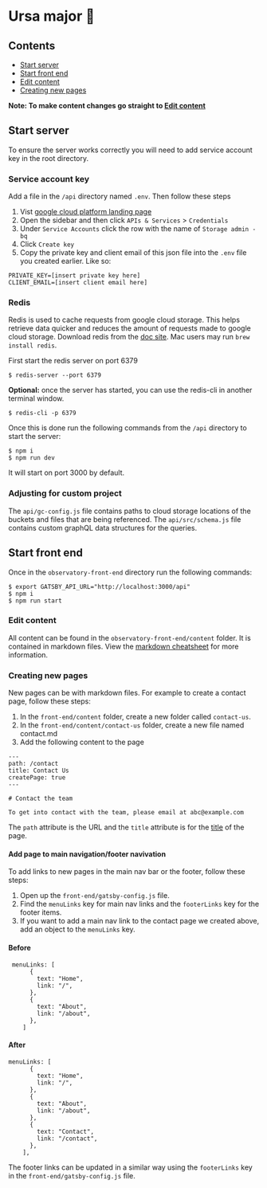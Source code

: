 # Ursa major 🚀

## Contents

- [Start server](#start-server)
- [Start front end](#start-front-end)
- [Edit content](#edit-content)
- [Creating new pages](#creating-new-pages)

**Note: To make content changes go straight to [Edit content](#edit-content)**

## Start server

To ensure the server works correctly you will need to add service account key in the root directory.

### Service account key

Add a file in the `/api` directory named `.env`. Then follow these steps

1. Vist [google cloud platform landing page](https://console.cloud.google.com/)
2. Open the sidebar and then click `APIs & Services` > `Credentials`
3. Under `Service Accounts` click the row with the name of `Storage admin -bq`
4. Click `Create key`
5. Copy the private key and client email of this json file into the `.env` file you created earlier. Like so:

```
PRIVATE_KEY=[insert private key here]
CLIENT_EMAIL=[insert client email here]
```

### Redis

Redis is used to cache requests from google cloud storage. This helps retrieve data quicker and reduces the amount of requests made to google cloud storage. Download redis from the [doc site](https://redis.io/download). Mac users may run `brew install redis`.

First start the redis server on port 6379

`$ redis-server --port 6379`

**Optional:** once the server has started, you can use the redis-cli in another terminal window.

`$ redis-cli -p 6379`

Once this is done run the following commands from the `/api` directory to start the server:

```
$ npm i
$ npm run dev
```

It will start on port 3000 by default.

### Adjusting for custom project

The `api/gc-config.js` file contains paths to cloud storage locations of the buckets and files that are being referenced.
The `api/src/schema.js` file contains custom graphQL data structures for the queries.

## Start front end

Once in the `observatory-front-end` directory run the following commands:

```
$ export GATSBY_API_URL="http://localhost:3000/api"
$ npm i
$ npm run start
```

### Edit content

All content can be found in the `observatory-front-end/content` folder. It is contained in markdown files. View the [markdown cheatsheet](https://github.com/adam-p/markdown-here/wiki/Markdown-Cheatsheet) for more information.

### Creating new pages

New pages can be with markdown files. For example to create a contact page, follow these steps:

1. In the `front-end/content` folder, create a new folder called `contact-us`.
2. In the `front-end/content/contact-us` folder, create a new file named contact.md
3. Add the following content to the page

```
---
path: /contact
title: Contact Us
createPage: true
---

# Contact the team

To get into contact with the team, please email at abc@example.com
```

The `path` attribute is the URL and the `title` attribute is for the [title](https://www.w3schools.com/tags/tag_title.asp) of the page.

#### Add page to main navigation/footer navivation

To add links to new pages in the main nav bar or the footer, follow these steps:

1. Open up the `front-end/gatsby-config.js` file.
2. Find the `menuLinks` key for main nav links and the `footerLinks` key for the footer items.
3. If you want to add a main nav link to the contact page we created above, add an object to the `menuLinks` key.

#### Before

```
 menuLinks: [
      {
        text: "Home",
        link: "/",
      },
      {
        text: "About",
        link: "/about",
      },
    ]
```

#### After

```
menuLinks: [
      {
        text: "Home",
        link: "/",
      },
      {
        text: "About",
        link: "/about",
      },
      {
        text: "Contact",
        link: "/contact",
      },
    ],
```

The footer links can be updated in a similar way using the `footerLinks` key in the `front-end/gatsby-config.js` file.
